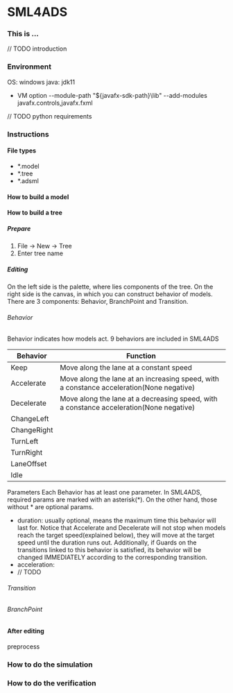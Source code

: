 # SML4ADS
### This is ...
// TODO introduction

### Environment
OS: windows
java: jdk11
- VM option
  --module-path "${javafx-sdk-path}\lib" --add-modules javafx.controls,javafx.fxml

// TODO python requirements

### Instructions
#### File types
- *.model
- *.tree
- *.adsml

#### How to build a model

#### How to build a tree
##### Prepare
1. File -> New -> Tree
2. Enter tree name
##### Editing
On the left side is the palette, where lies components of the tree.
On the right side is the canvas, in which you can construct behavior of models.
There are 3 components: Behavior, BranchPoint and Transition.
###### Behavior
Behavior indicates how models act. 9 behaviors are included in SML4ADS

|Behavior|Function|
|--|--|
|Keep|Move along the lane at a constant speed|
|Accelerate|Move along the lane at an increasing speed, with a constance acceleration(None negative)|
|Decelerate|Move along the lane at a decreasing speed, with a constance acceleration(None negative)|
|ChangeLeft||
|ChangeRight||
|TurnLeft||
|TurnRight||
|LaneOffset||
|Idle||

Parameters
Each Behavior has at least one parameter. 
In SML4ADS, required params are marked with an asterisk(*).
On the other hand, those without * are optional params.
- duration: usually optional, means the maximum time this behavior will last for.
Notice that Accelerate and Decelerate will not stop when models reach the target speed(explained below),
they will move at the target speed until the duration runs out.
Additionally, if Guards on the transitions linked to this behavior is satisfied, 
its behavior will be changed IMMEDIATELY according to the corresponding transition.
- acceleration: 
- // TODO

###### Transition


###### BranchPoint


#### After editing
preprocess


### How to do the simulation


### How to do the verification


